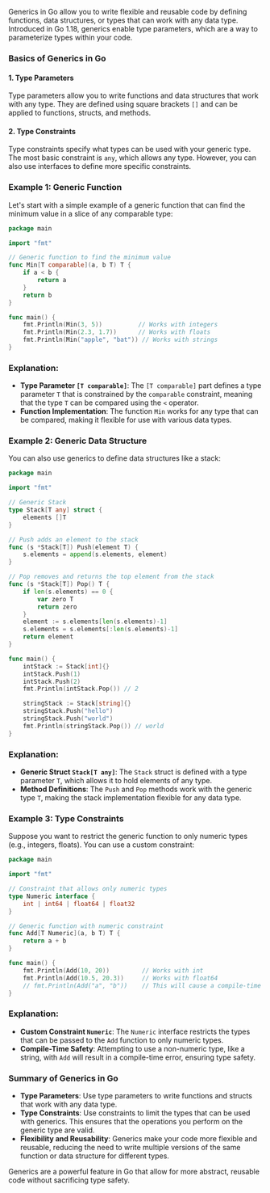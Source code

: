 Generics in Go allow you to write flexible and reusable code by defining functions, data structures, or types that can work with any data type. Introduced in Go 1.18, generics enable type parameters, which are a way to parameterize types within your code.

### Basics of Generics in Go

#### 1. **Type Parameters**
Type parameters allow you to write functions and data structures that work with any type. They are defined using square brackets `[]` and can be applied to functions, structs, and methods.
#### 2. **Type Constraints**
Type constraints specify what types can be used with your generic type. The most basic constraint is `any`, which allows any type. However, you can also use interfaces to define more specific constraints.

### Example 1: Generic Function

Let's start with a simple example of a generic function that can find the minimum value in a slice of any comparable type:

```go
package main

import "fmt"

// Generic function to find the minimum value
func Min[T comparable](a, b T) T {
    if a < b {
        return a
    }
    return b
}

func main() {
    fmt.Println(Min(3, 5))          // Works with integers
    fmt.Println(Min(2.3, 1.7))      // Works with floats
    fmt.Println(Min("apple", "bat")) // Works with strings
}
```


### Explanation:

- **Type Parameter `[T comparable]`**: The `[T comparable]` part defines a type parameter `T` that is constrained by the `comparable` constraint, meaning that the type `T` can be compared using the `<` operator.
- **Function Implementation**: The function `Min` works for any type that can be compared, making it flexible for use with various data types.

### Example 2: Generic Data Structure

You can also use generics to define data structures like a stack:

```go
package main

import "fmt"

// Generic Stack
type Stack[T any] struct {
    elements []T
}

// Push adds an element to the stack
func (s *Stack[T]) Push(element T) {
    s.elements = append(s.elements, element)
}

// Pop removes and returns the top element from the stack
func (s *Stack[T]) Pop() T {
    if len(s.elements) == 0 {
        var zero T
        return zero
    }
    element := s.elements[len(s.elements)-1]
    s.elements = s.elements[:len(s.elements)-1]
    return element
}

func main() {
    intStack := Stack[int]{}
    intStack.Push(1)
    intStack.Push(2)
    fmt.Println(intStack.Pop()) // 2

    stringStack := Stack[string]{}
    stringStack.Push("hello")
    stringStack.Push("world")
    fmt.Println(stringStack.Pop()) // world
}
```

### Explanation:

- **Generic Struct `Stack[T any]`**: The `Stack` struct is defined with a type parameter `T`, which allows it to hold elements of any type.
- **Method Definitions**: The `Push` and `Pop` methods work with the generic type `T`, making the stack implementation flexible for any data type.

### Example 3: Type Constraints

Suppose you want to restrict the generic function to only numeric types (e.g., integers, floats). You can use a custom constraint:

```go
package main

import "fmt"

// Constraint that allows only numeric types
type Numeric interface {
    int | int64 | float64 | float32
}

// Generic function with numeric constraint
func Add[T Numeric](a, b T) T {
    return a + b
}

func main() {
    fmt.Println(Add(10, 20))         // Works with int
    fmt.Println(Add(10.5, 20.3))     // Works with float64
    // fmt.Println(Add("a", "b"))    // This will cause a compile-time error
}
```

### Explanation:

- **Custom Constraint `Numeric`**: The `Numeric` interface restricts the types that can be passed to the `Add` function to only numeric types.
- **Compile-Time Safety**: Attempting to use a non-numeric type, like a string, with `Add` will result in a compile-time error, ensuring type safety.

### Summary of Generics in Go

- **Type Parameters**: Use type parameters to write functions and structs that work with any data type.
- **Type Constraints**: Use constraints to limit the types that can be used with generics. This ensures that the operations you perform on the generic type are valid.
- **Flexibility and Reusability**: Generics make your code more flexible and reusable, reducing the need to write multiple versions of the same function or data structure for different types.

Generics are a powerful feature in Go that allow for more abstract, reusable code without sacrificing type safety.
